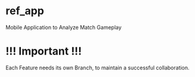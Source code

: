 # ref_app
Mobile Application to Analyze Match Gameplay

# !!! Important !!!
Each Feature needs its own Branch, to maintain a successful collaboration.

